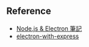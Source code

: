 

## Reference

- [Node.js & Electron 筆記](https://kanchengzxdfgcv.blogspot.com/2017/04/nodejs-electron.html)
- [electron-with-express](https://github.com/frankhale/electron-with-express)